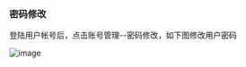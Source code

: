 ### 密码修改

登陆用户帐号后，点击账号管理--密码修改，如下图修改用户密码

![image](https://user-images.githubusercontent.com/90588289/134610809-99c3ed97-739d-4fda-a7f6-1979b708ec04.png)
